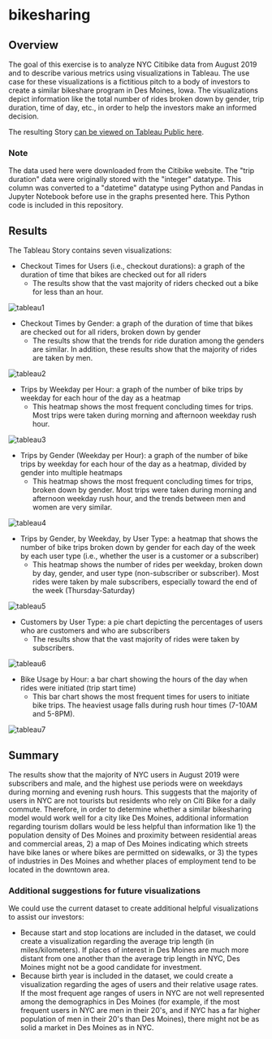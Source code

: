 # bikesharing

## Overview

The goal of this exercise is to analyze NYC Citibike data from August 2019 and to describe various metrics using visualizations in Tableau. The use case for these visualizations is a fictitious pitch to a body of investors to create a similar bikeshare program in Des Moines, Iowa. The visualizations depict information like the total number of rides broken down by gender, trip duration, time of day, etc., in order to help the investors make an informed decision. 

The resulting Story <a href="https://public.tableau.com/app/profile/david1924/viz/August2019CitibikeUsage/August2019CitibikeUsage">can be viewed on Tableau Public here</a>.


### Note
The data used here were downloaded from the Citibike website. The "trip duration" data were originally stored with the "integer" datatype. This column was converted to a "datetime" datatype using Python and Pandas in Jupyter Notebook before use in the graphs presented here. This Python code is included in this repository.


## Results

The Tableau Story contains seven visualizations:

* Checkout Times for Users (i.e., checkout durations): a graph of the duration of time that bikes are checked out for all riders
  - The results show that the vast majority of riders checked out a bike for less than an hour.

![tableau1](https://user-images.githubusercontent.com/100863488/171236581-3483720f-9951-4429-a904-275d9f320aaa.png)





* Checkout Times by Gender: a graph of the duration of time that bikes are checked out for all riders, broken down by gender
  - The results show that the trends for ride duration among the genders are similar. In addition, these results show that the majority of rides are taken by men.

![tableau2](https://user-images.githubusercontent.com/100863488/171236614-aefb712a-31a8-41d1-bde1-5e92e881bd99.png)






* Trips by Weekday per Hour: a graph of the number of bike trips by weekday for each hour of the day as a heatmap
  - This heatmap shows the most frequent concluding times for trips. Most trips were taken during morning and afternoon weekday rush hour.

![tableau3](https://user-images.githubusercontent.com/100863488/171236675-00003e65-0798-42b6-ba35-35e654cbfbbc.png)




* Trips by Gender (Weekday per Hour): a graph of the number of bike trips by weekday for each hour of the day as a heatmap, divided by gender into multiple heatmaps
  - This heatmap shows the most frequent concluding times for trips, broken down by gender. Most trips were taken during morning and afternoon weekday rush hour, and the trends between men and women are very similar.

![tableau4](https://user-images.githubusercontent.com/100863488/171236717-03a4af4c-0d09-47dd-a03a-156093f5ffc7.png)



* Trips by Gender, by Weekday, by User Type: a heatmap that shows the number of bike trips broken down by gender for each day of the week by each user type (i.e., whether the user is a customer or a subscriber)
  - This heatmap shows the number of rides per weekday, broken down by day, gender, and user type (non-subscriber or subscriber). Most rides were taken by male subscribers, especially toward the end of the week (Thursday-Saturday)

![tableau5](https://user-images.githubusercontent.com/100863488/171236762-b370a121-3eab-4639-8984-51917eb3169d.png)




* Customers by User Type: a pie chart depicting the percentages of users who are customers and who are subscribers
  - The results show that the vast majority of rides were taken by subscribers.

![tableau6](https://user-images.githubusercontent.com/100863488/171236809-d5439873-ebc7-481c-8e7f-bba3e3269386.png)




* Bike Usage by Hour: a bar chart showing the hours of the day when rides were initiated (trip start time)
  - This bar chart shows the most frequent times for users to initiate bike trips. The heaviest usage falls during rush hour times (7-10AM and 5-8PM).

![tableau7](https://user-images.githubusercontent.com/100863488/171236829-497d25de-a196-46d6-8e5d-ca4c643d6779.png)





## Summary

The results show that the majority of NYC users in August 2019 were subscribers and male, and the highest use periods were on weekdays during morning and evening rush hours. This suggests that the majority of users in NYC are not tourists but residents who rely on Citi Bike for a daily commute. Therefore, in order to determine whether a similar bikesharing model would work well for a city like Des Moines, additional information regarding tourism dollars would be less helpful than information like 1) the population density of Des Moines and proximity between residential areas and commercial areas, 2) a map of Des Moines indicating which streets have bike lanes or where bikes are permitted on sidewalks, or 3) the types of industries in Des Moines and whether places of employment tend to be located in the downtown area.



### Additional suggestions for future visualizations

We could use the current dataset to create additional helpful visualizations to assist our investors:

* Because start and stop locations are included in the dataset, we could create a visualization regarding the average trip length (in miles/kilometers). If places of interest in Des Moines are much more distant from one another than the average trip length in NYC, Des Moines might not be a good candidate for investment.
* Because birth year is included in the dataset, we could create a visualization regarding the ages of users and their relative usage rates. If the most frequent age ranges of users in NYC are not well represented among the demographics in Des Moines (for example, if the most frequent users in NYC are men in their 20's, and if NYC has a far higher population of men in their 20's than Des Moines), there might not be as solid a market in Des Moines as in NYC.

